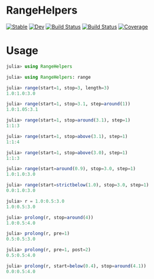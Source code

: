 # RangeHelpers

[![Stable](https://img.shields.io/badge/docs-stable-blue.svg)](https://jw3126.github.io/RangeHelpers.jl/stable)
[![Dev](https://img.shields.io/badge/docs-dev-blue.svg)](https://jw3126.github.io/RangeHelpers.jl/dev)
[![Build Status](https://github.com/jw3126/RangeHelpers.jl/workflows/CI/badge.svg)](https://github.com/jw3126/RangeHelpers.jl/actions)
[![Build Status](https://travis-ci.com/jw3126/RangeHelpers.jl.svg?branch=master)](https://travis-ci.com/jw3126/RangeHelpers.jl)
[![Coverage](https://codecov.io/gh/jw3126/RangeHelpers.jl/branch/master/graph/badge.svg)](https://codecov.io/gh/jw3126/RangeHelpers.jl)

# Usage

```julia
julia> using RangeHelpers

julia> using RangeHelpers: range

julia> range(start=1, stop=3, length=3)
1.0:1.0:3.0

julia> range(start=1, stop=3.1, step=around(1))
1.0:1.05:3.1

julia> range(start=1, stop=around(3.1), step=1)
1:1:3

julia> range(start=1, stop=above(3.1), step=1)
1:1:4

julia> range(start=1, stop=above(3.0), step=1)
1:1:3

julia> range(start=around(0.9), stop=3.0, step=1)
1.0:1.0:3.0

julia> range(start=strictbelow(1.0), stop=3.0, step=1)
0.0:1.0:3.0

julia> r = 1.0:0.5:3.0
1.0:0.5:3.0

julia> prolong(r, stop=around(4))
1.0:0.5:4.0

julia> prolong(r, pre=1)
0.5:0.5:3.0

julia> prolong(r, pre=1, post=2)
0.5:0.5:4.0

julia> prolong(r, start=below(0.4), stop=around(4.1))
0.0:0.5:4.0
```
